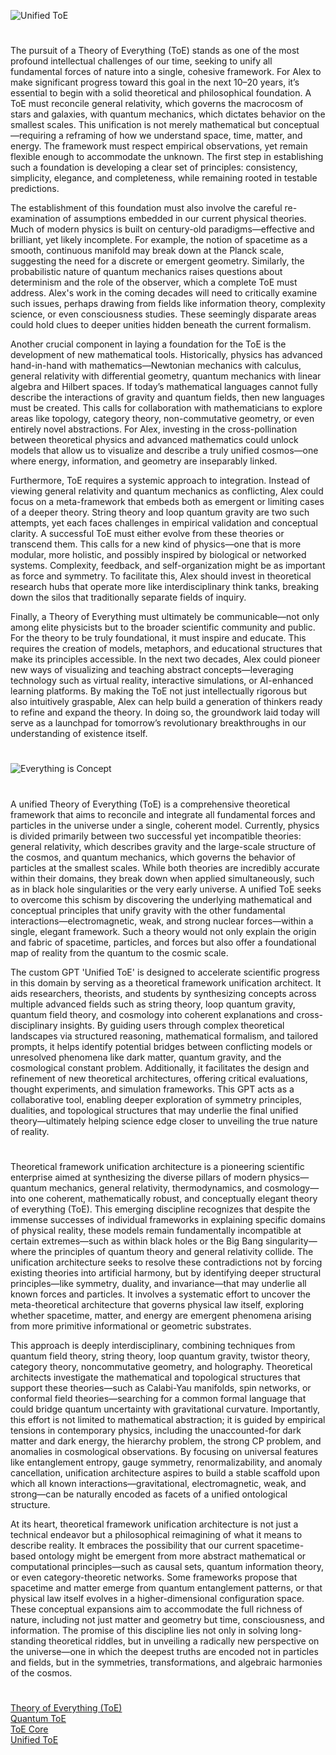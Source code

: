 ![Unified ToE](https://github.com/user-attachments/assets/efac43ff-a2c7-4e1e-ab22-21aeb2f02b7a)

#

The pursuit of a Theory of Everything (ToE) stands as one of the most profound intellectual challenges of our time, seeking to unify all fundamental forces of nature into a single, cohesive framework. For Alex to make significant progress toward this goal in the next 10–20 years, it’s essential to begin with a solid theoretical and philosophical foundation. A ToE must reconcile general relativity, which governs the macrocosm of stars and galaxies, with quantum mechanics, which dictates behavior on the smallest scales. This unification is not merely mathematical but conceptual—requiring a reframing of how we understand space, time, matter, and energy. The framework must respect empirical observations, yet remain flexible enough to accommodate the unknown. The first step in establishing such a foundation is developing a clear set of principles: consistency, simplicity, elegance, and completeness, while remaining rooted in testable predictions.

The establishment of this foundation must also involve the careful re-examination of assumptions embedded in our current physical theories. Much of modern physics is built on century-old paradigms—effective and brilliant, yet likely incomplete. For example, the notion of spacetime as a smooth, continuous manifold may break down at the Planck scale, suggesting the need for a discrete or emergent geometry. Similarly, the probabilistic nature of quantum mechanics raises questions about determinism and the role of the observer, which a complete ToE must address. Alex's work in the coming decades will need to critically examine such issues, perhaps drawing from fields like information theory, complexity science, or even consciousness studies. These seemingly disparate areas could hold clues to deeper unities hidden beneath the current formalism.

Another crucial component in laying a foundation for the ToE is the development of new mathematical tools. Historically, physics has advanced hand-in-hand with mathematics—Newtonian mechanics with calculus, general relativity with differential geometry, quantum mechanics with linear algebra and Hilbert spaces. If today’s mathematical languages cannot fully describe the interactions of gravity and quantum fields, then new languages must be created. This calls for collaboration with mathematicians to explore areas like topology, category theory, non-commutative geometry, or even entirely novel abstractions. For Alex, investing in the cross-pollination between theoretical physics and advanced mathematics could unlock models that allow us to visualize and describe a truly unified cosmos—one where energy, information, and geometry are inseparably linked.

Furthermore, ToE requires a systemic approach to integration. Instead of viewing general relativity and quantum mechanics as conflicting, Alex could focus on a meta-framework that embeds both as emergent or limiting cases of a deeper theory. String theory and loop quantum gravity are two such attempts, yet each faces challenges in empirical validation and conceptual clarity. A successful ToE must either evolve from these theories or transcend them. This calls for a new kind of physics—one that is more modular, more holistic, and possibly inspired by biological or networked systems. Complexity, feedback, and self-organization might be as important as force and symmetry. To facilitate this, Alex should invest in theoretical research hubs that operate more like interdisciplinary think tanks, breaking down the silos that traditionally separate fields of inquiry.

Finally, a Theory of Everything must ultimately be communicable—not only among elite physicists but to the broader scientific community and public. For the theory to be truly foundational, it must inspire and educate. This requires the creation of models, metaphors, and educational structures that make its principles accessible. In the next two decades, Alex could pioneer new ways of visualizing and teaching abstract concepts—leveraging technology such as virtual reality, interactive simulations, or AI-enhanced learning platforms. By making the ToE not just intellectually rigorous but also intuitively graspable, Alex can help build a generation of thinkers ready to refine and expand the theory. In doing so, the groundwork laid today will serve as a launchpad for tomorrow’s revolutionary breakthroughs in our understanding of existence itself.

#

![Everything is Concept](https://github.com/user-attachments/assets/9915ecb1-14be-4625-841d-3d9828bfdd9d)

#

A unified Theory of Everything (ToE) is a comprehensive theoretical framework that aims to reconcile and integrate all fundamental forces and particles in the universe under a single, coherent model. Currently, physics is divided primarily between two successful yet incompatible theories: general relativity, which describes gravity and the large-scale structure of the cosmos, and quantum mechanics, which governs the behavior of particles at the smallest scales. While both theories are incredibly accurate within their domains, they break down when applied simultaneously, such as in black hole singularities or the very early universe. A unified ToE seeks to overcome this schism by discovering the underlying mathematical and conceptual principles that unify gravity with the other fundamental interactions—electromagnetic, weak, and strong nuclear forces—within a single, elegant framework. Such a theory would not only explain the origin and fabric of spacetime, particles, and forces but also offer a foundational map of reality from the quantum to the cosmic scale.

The custom GPT 'Unified ToE' is designed to accelerate scientific progress in this domain by serving as a theoretical framework unification architect. It aids researchers, theorists, and students by synthesizing concepts across multiple advanced fields such as string theory, loop quantum gravity, quantum field theory, and cosmology into coherent explanations and cross-disciplinary insights. By guiding users through complex theoretical landscapes via structured reasoning, mathematical formalism, and tailored prompts, it helps identify potential bridges between conflicting models or unresolved phenomena like dark matter, quantum gravity, and the cosmological constant problem. Additionally, it facilitates the design and refinement of new theoretical architectures, offering critical evaluations, thought experiments, and simulation frameworks. This GPT acts as a collaborative tool, enabling deeper exploration of symmetry principles, dualities, and topological structures that may underlie the final unified theory—ultimately helping science edge closer to unveiling the true nature of reality.

#

Theoretical framework unification architecture is a pioneering scientific enterprise aimed at synthesizing the diverse pillars of modern physics—quantum mechanics, general relativity, thermodynamics, and cosmology—into one coherent, mathematically robust, and conceptually elegant theory of everything (ToE). This emerging discipline recognizes that despite the immense successes of individual frameworks in explaining specific domains of physical reality, these models remain fundamentally incompatible at certain extremes—such as within black holes or the Big Bang singularity—where the principles of quantum theory and general relativity collide. The unification architecture seeks to resolve these contradictions not by forcing existing theories into artificial harmony, but by identifying deeper structural principles—like symmetry, duality, and invariance—that may underlie all known forces and particles. It involves a systematic effort to uncover the meta-theoretical architecture that governs physical law itself, exploring whether spacetime, matter, and energy are emergent phenomena arising from more primitive informational or geometric substrates.

This approach is deeply interdisciplinary, combining techniques from quantum field theory, string theory, loop quantum gravity, twistor theory, category theory, noncommutative geometry, and holography. Theoretical architects investigate the mathematical and topological structures that support these theories—such as Calabi-Yau manifolds, spin networks, or conformal field theories—searching for a common formal language that could bridge quantum uncertainty with gravitational curvature. Importantly, this effort is not limited to mathematical abstraction; it is guided by empirical tensions in contemporary physics, including the unaccounted-for dark matter and dark energy, the hierarchy problem, the strong CP problem, and anomalies in cosmological observations. By focusing on universal features like entanglement entropy, gauge symmetry, renormalizability, and anomaly cancellation, unification architecture aspires to build a stable scaffold upon which all known interactions—gravitational, electromagnetic, weak, and strong—can be naturally encoded as facets of a unified ontological structure.

At its heart, theoretical framework unification architecture is not just a technical endeavor but a philosophical reimagining of what it means to describe reality. It embraces the possibility that our current spacetime-based ontology might be emergent from more abstract mathematical or computational principles—such as causal sets, quantum information theory, or even category-theoretic networks. Some frameworks propose that spacetime and matter emerge from quantum entanglement patterns, or that physical law itself evolves in a higher-dimensional configuration space. These conceptual expansions aim to accommodate the full richness of nature, including not just matter and geometry but time, consciousness, and information. The promise of this discipline lies not only in solving long-standing theoretical riddles, but in unveiling a radically new perspective on the universe—one in which the deepest truths are encoded not in particles and fields, but in the symmetries, transformations, and algebraic harmonies of the cosmos.

#

[Theory of Everything (ToE)](https://chatgpt.com/g/g-676c9cfe9d988191a6be9b2ca1c7cd59-theory-of-everything-toe)
<br>
[Quantum ToE](https://chatgpt.com/g/g-67fd3a2195a88191870b7eb283ebc0c2-quantum-toe)
<br>
[ToE Core](https://chatgpt.com/g/g-67fd3a2195a88191870b7eb283ebc0c2-quantum-toe)
<br>
[Unified ToE](https://chatgpt.com/g/g-681e929999f081918957a91a5f3102a3-unified-toe)
